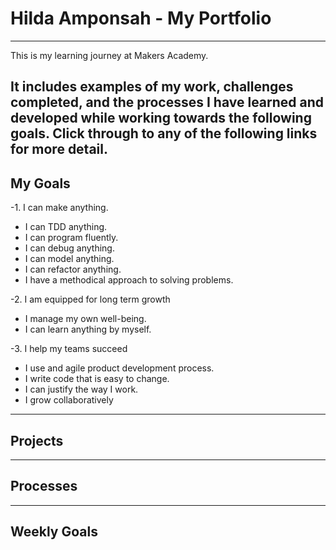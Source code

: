 # **Hilda Amponsah - My Portfolio**
---
 This is my learning journey at Makers Academy.
 
 It includes examples of my work, challenges completed, and the processes I have learned and developed while working towards the following goals.
 Click through to any of the following links for more detail. 
---

## My Goals
-1. I can make anything.
 - I can TDD anything.
 - I can program fluently.
 - I can debug anything.
 - I can model anything.
 - I can refactor anything.
 - I have a methodical approach to solving problems.
 
-2. I am equipped for long term growth
  - I manage my own well-being.
  - I can learn anything by myself.
  
-3. I help my teams succeed
  - I use and agile product development process.
  - I write code that is easy to change.
  - I can justify the way I work.
  - I grow collaboratively
    
---
## **Projects**


---
## **Processes**


---
## **Weekly Goals**
